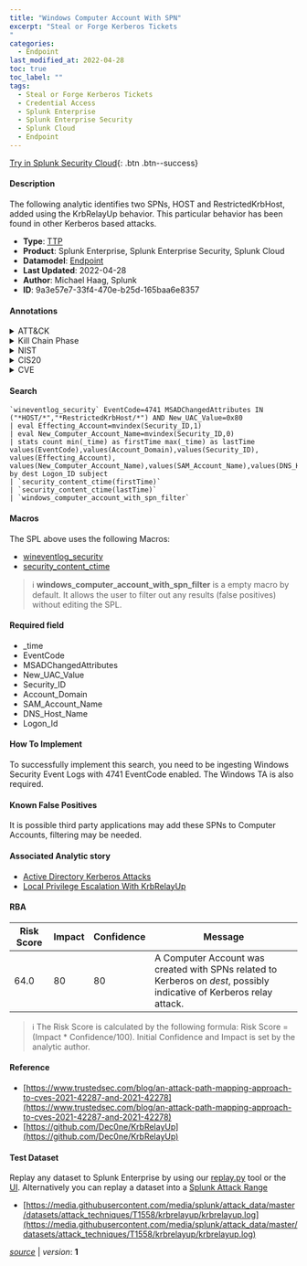 ```yaml
---
title: "Windows Computer Account With SPN"
excerpt: "Steal or Forge Kerberos Tickets
"
categories:
  - Endpoint
last_modified_at: 2022-04-28
toc: true
toc_label: ""
tags:
  - Steal or Forge Kerberos Tickets
  - Credential Access
  - Splunk Enterprise
  - Splunk Enterprise Security
  - Splunk Cloud
  - Endpoint
---
```




[Try in Splunk Security Cloud](https://www.splunk.com/en_us/products/cyber-security.html){: .btn .btn--success}

#### Description

The following analytic identifies two SPNs, HOST and RestrictedKrbHost, added using the KrbRelayUp behavior. This particular behavior has been found in other Kerberos based attacks.

- **Type**: [TTP](https://github.com/splunk/security_content/wiki/Detection-Analytic-Types)
- **Product**: Splunk Enterprise, Splunk Enterprise Security, Splunk Cloud
- **Datamodel**: [Endpoint](https://docs.splunk.com/Documentation/CIM/latest/User/Endpoint)
- **Last Updated**: 2022-04-28
- **Author**: Michael Haag, Splunk
- **ID**: 9a3e57e7-33f4-470e-b25d-165baa6e8357


#### Annotations

<details>
  <summary>ATT&CK</summary>

<div markdown="1">


| ID             | Technique        |  Tactic             |
| -------------- | ---------------- |-------------------- |
| [T1558](https://attack.mitre.org/techniques/T1558/) | Steal or Forge Kerberos Tickets | Credential Access |

</div>
</details>


<details>
  <summary>Kill Chain Phase</summary>

<div markdown="1">

* Installation


</div>
</details>


<details>
  <summary>NIST</summary>

<div markdown="1">

* DE.CM



</div>
</details>

<details>
  <summary>CIS20</summary>

<div markdown="1">

* CIS 3
* CIS 5
* CIS 16



</div>
</details>

<details>
  <summary>CVE</summary>

<div markdown="1">


</div>
</details>

#### Search 

```
`wineventlog_security` EventCode=4741 MSADChangedAttributes IN ("*HOST/*","*RestrictedKrbHost/*") AND New_UAC_Value=0x80 
| eval Effecting_Account=mvindex(Security_ID,1) 
| eval New_Computer_Account_Name=mvindex(Security_ID,0) 
| stats count min(_time) as firstTime max(_time) as lastTime values(EventCode),values(Account_Domain),values(Security_ID), values(Effecting_Account), values(New_Computer_Account_Name),values(SAM_Account_Name),values(DNS_Host_Name),values(MSADChangedAttributes) by dest Logon_ID subject 
| `security_content_ctime(firstTime)` 
| `security_content_ctime(lastTime)` 
| `windows_computer_account_with_spn_filter`
```

#### Macros
The SPL above uses the following Macros:
* [wineventlog_security](https://github.com/splunk/security_content/blob/develop/macros/wineventlog_security.yml)
* [security_content_ctime](https://github.com/splunk/security_content/blob/develop/macros/security_content_ctime.yml)

> :information_source:
> **windows_computer_account_with_spn_filter** is a empty macro by default. It allows the user to filter out any results (false positives) without editing the SPL.

#### Required field
* _time
* EventCode
* MSADChangedAttributes
* New_UAC_Value
* Security_ID
* Account_Domain
* SAM_Account_Name
* DNS_Host_Name
* Logon_Id


#### How To Implement
To successfully implement this search, you need to be ingesting Windows Security Event Logs with 4741 EventCode enabled. The Windows TA is also required.

#### Known False Positives
It is possible third party applications may add these SPNs to Computer Accounts, filtering may be needed.

#### Associated Analytic story
* [Active Directory Kerberos Attacks](/stories/active_directory_kerberos_attacks)
* [Local Privilege Escalation With KrbRelayUp](/stories/local_privilege_escalation_with_krbrelayup)




#### RBA

| Risk Score  | Impact      | Confidence   | Message      |
| ----------- | ----------- |--------------|--------------|
| 64.0 | 80 | 80 | A Computer Account was created with SPNs related to Kerberos on $dest$, possibly indicative of Kerberos relay attack. |


> :information_source:
> The Risk Score is calculated by the following formula: Risk Score = (Impact * Confidence/100). Initial Confidence and Impact is set by the analytic author. 

#### Reference

* [https://www.trustedsec.com/blog/an-attack-path-mapping-approach-to-cves-2021-42287-and-2021-42278](https://www.trustedsec.com/blog/an-attack-path-mapping-approach-to-cves-2021-42287-and-2021-42278)
* [https://github.com/Dec0ne/KrbRelayUp](https://github.com/Dec0ne/KrbRelayUp)



#### Test Dataset
Replay any dataset to Splunk Enterprise by using our [replay.py](https://github.com/splunk/attack_data#using-replaypy) tool or the [UI](https://github.com/splunk/attack_data#using-ui).
Alternatively you can replay a dataset into a [Splunk Attack Range](https://github.com/splunk/attack_range#replay-dumps-into-attack-range-splunk-server)


* [https://media.githubusercontent.com/media/splunk/attack_data/master/datasets/attack_techniques/T1558/krbrelayup/krbrelayup.log](https://media.githubusercontent.com/media/splunk/attack_data/master/datasets/attack_techniques/T1558/krbrelayup/krbrelayup.log)



[*source*](https://github.com/splunk/security_content/tree/develop/detections/endpoint/windows_computer_account_with_spn.yml) \| *version*: **1**